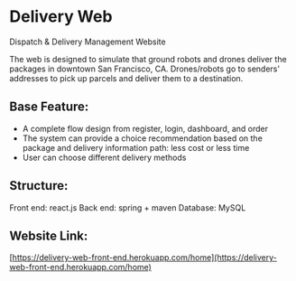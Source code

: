 # Delivery Web
Dispatch & Delivery Management Website

The web is designed to simulate that ground robots and drones deliver the packages in downtown San Francisco, CA. 
Drones/robots go to senders' addresses to pick up parcels and deliver them to a destination.

## Base Feature:
* A complete flow design from register, login, dashboard, and order
* The system can provide a choice recommendation based on the package and delivery information
path: less cost or less time
* User can choose different delivery methods

## Structure:
Front end: react.js
Back end: spring + maven
Database: MySQL

## Website Link:
[https://delivery-web-front-end.herokuapp.com/home](https://delivery-web-front-end.herokuapp.com/home)
